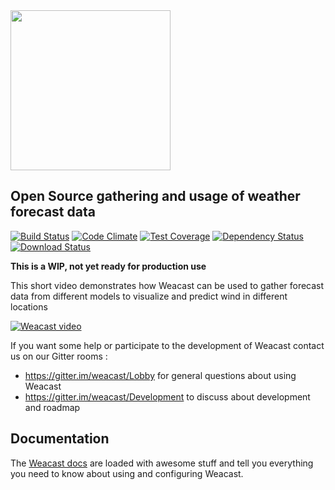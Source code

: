 <img src="https://github.com/weacast/weacast-docs/blob/master/images/weacast-logo.png" width="256">

## Open Source gathering and usage of weather forecast data

[![Build Status](https://travis-ci.org/weacast/weacast.png?branch=master)](https://travis-ci.org/weacast/weacast)
[![Code Climate](https://codeclimate.com/github/weacast/weacast/badges/gpa.svg)](https://codeclimate.com/github/weacast/weacast)
[![Test Coverage](https://codeclimate.com/github/weacast/weacast/badges/coverage.svg)](https://codeclimate.com/github/weacast/weacast/coverage)
[![Dependency Status](https://img.shields.io/david/weacast/weacast.svg?style=flat-square)](https://david-dm.org/weacast/weacast)
[![Download Status](https://img.shields.io/npm/dm/weacast.svg?style=flat-square)](https://www.npmjs.com/package/weacast)

**This is a WIP, not yet ready for production use**

This short video demonstrates how Weacast can be used to gather forecast data from different models to visualize and predict wind in different locations

[![Weacast video](https://github.com/weacast/weacast-docs/blob/master/images/weacast-wind.png)](https://www.youtube.com/watch?v=JHU7WbETWjw)

If you want some help or participate to the development of Weacast contact us on our Gitter rooms :
* https://gitter.im/weacast/Lobby for general questions about using Weacast
* https://gitter.im/weacast/Development to discuss about development and roadmap

## Documentation

The [Weacast docs](https://weacast.gitbooks.io/weacast-docs/) are loaded with awesome stuff and tell you everything you need to know about using and configuring Weacast.


